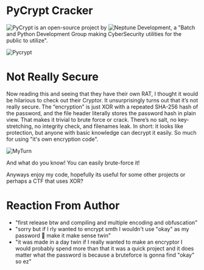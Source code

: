 # PyCrypt Cracker
![PyCrypt](https://github.com/NepDevelopment/PyCrypt) is an open-source project by ![Neptune Development](https://github.com/NepDevelopment), a "Batch and Python Development Group making CyberSecurity utilities for the public to utilize".

![Pycrypt](https://i.imgur.com/mS83IkB.png)

# Not Really Secure
Now reading this and seeing that they have their own RAT, I thought it would be hilarious to check out their Cryptor. It unsurprisingly turns out that it’s not really secure. The “encryption” is just XOR with a repeated SHA-256 hash of the password, and the file header literally stores the password hash in plain view. That makes it trivial to brute force or crack. There’s no salt, no key-stretching, no integrity check, and filenames leak. In short: it looks like protection, but anyone with basic knowledge can decrypt it easily. So much for using "it's own encryption code".

![MyTurn](https://i.imgur.com/Z5YJd0Q.png)

And what do you know! You can easily brute-force it!

Anyways enjoy my code, hopefully its useful for some other projects or perhaps a CTF that uses XOR?

# Reaction From Author

- "first release btw and compiling and multiple encoding and obfuscation"
- "sorry but if I rly wanted to encrypt smth I wouldn't use "okay" as my password 🥀 make it make sense twin"
- "it was made in a day twin if I really wanted to make an encryptor I would probably spend more than that it was a quick project and it does matter what the password is because a bruteforce is gonna find "okay" so ez"
